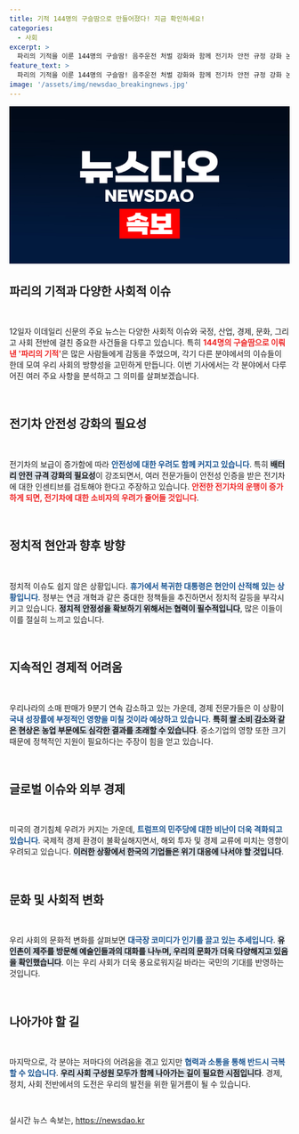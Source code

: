 ```yaml
---
title: 기적 144명의 구슬땀으로 만들어졌다! 지금 확인하세요!
categories:
  - 사회
excerpt: >
  파리의 기적을 이룬 144명의 구슬땀! 음주운전 처벌 강화와 함께 전기차 안전 규정 강화 논의가 사진을 가득 채운 이번 이데일리의 주요 뉴스, 클릭해 확인하세요!
feature_text: >
  파리의 기적을 이룬 144명의 구슬땀! 음주운전 처벌 강화와 함께 전기차 안전 규정 강화 논의가 사진을 가득 채운 이번 이데일리의 주요 뉴스, 클릭해 확인하세요!
image: '/assets/img/newsdao_breakingnews.jpg'
---
```


<p><img src="/assets/img/newsdao_breakingnews.jpg" alt="koreaapp 속보" /></p>

<h2 data-ke-size="size26">파리의 기적과 다양한 사회적 이슈</h2>

<p data-ke-size="size16">&nbsp;</p>

<p>12일자 이데일리 신문의 주요 뉴스는 다양한 사회적 이슈와 국정, 산업, 경제, 문화, 그리고 사회 전반에 걸친 중요한 사건들을 다루고 있습니다. 특히 <b><span style="color: #ee2323;">144명의 구슬땀으로 이뤄낸 '파리의 기적'</span></b>은 많은 사람들에게 감동을 주었으며, 각기 다른 분야에서의 이슈들이 한데 모여 우리 사회의 방향성을 고민하게 만듭니다. 이번 기사에서는 각 분야에서 다루어진 여러 주요 사항을 분석하고 그 의미를 살펴보겠습니다.</p>

<p data-ke-size="size16">&nbsp;</p>

<h2 data-ke-size="size26">전기차 안전성 강화의 필요성</h2>

<p data-ke-size="size16">&nbsp;</p>

<p>전기차의 보급이 증가함에 따라 <b><span style="color: #1a5490;">안전성에 대한 우려도 함께 커지고 있습니다</span></b>. 특히 <b><span style="background-color: #21538527;">배터리 안전 규격 강화의 필요성</span></b>이 강조되면서, 여러 전문가들이 안전성 인증을 받은 전기차에 대한 인센티브를 검토해야 한다고 주장하고 있습니다. <b><span style="color: #ee2323;">안전한 전기차의 운행이 증가하게 되면, 전기차에 대한 소비자의 우려가 줄어들 것입니다</span></b>.</p>

<p data-ke-size="size16">&nbsp;</p>

<h2 data-ke-size="size26">정치적 현안과 향후 방향</h2>

<p data-ke-size="size16">&nbsp;</p>

<p>정치적 이슈도 쉽지 않은 상황입니다. <b><span style="color: #1a5490;">휴가에서 복귀한 대통령은 현안이 산적해 있는 상황입니다</span></b>. 정부는 연금 개혁과 같은 중대한 정책들을 추진하면서 정치적 갈등을 부각시키고 있습니다. <b><span style="background-color: #21538527;">정치적 안정성을 확보하기 위해서는 협력이 필수적입니다</span></b>, 많은 이들이 이를 절실히 느끼고 있습니다.</p>

<p data-ke-size="size16">&nbsp;</p>

<h2 data-ke-size="size26">지속적인 경제적 어려움</h2>

<p data-ke-size="size16">&nbsp;</p>

<p>우리나라의 소매 판매가 9분기 연속 감소하고 있는 가운데, 경제 전문가들은 이 상황이 <b><span style="color: #1a5490;">국내 성장률에 부정적인 영향을 미칠 것이라 예상하고 있습니다</span></b>. <b><span style="background-color: #21538527;">특히 쌀 소비 감소와 같은 현상은 농업 부문에도 심각한 결과를 초래할 수 있습니다</span></b>. 중소기업의 영향 또한 크기 때문에 정책적인 지원이 필요하다는 주장이 힘을 얻고 있습니다.</p>

<p data-ke-size="size16">&nbsp;</p>

<h2 data-ke-size="size26">글로벌 이슈와 외부 경제</h2>

<p data-ke-size="size16">&nbsp;</p>

<p>미국의 경기침체 우려가 커지는 가운데, <b><span style="color: #1a5490;">트럼프의 민주당에 대한 비난이 더욱 격화되고 있습니다</span></b>. 국제적 경제 환경이 불확실해지면서, 해외 투자 및 경제 교류에 미치는 영향이 우려되고 있습니다. <b><span style="background-color: #21538527;">이러한 상황에서 한국의 기업들은 위기 대응에 나서야 할 것입니다</span></b>.</p>

<p data-ke-size="size16">&nbsp;</p>

<h2 data-ke-size="size26">문화 및 사회적 변화</h2>

<p data-ke-size="size16">&nbsp;</p>

<p>우리 사회의 문화적 변화를 살펴보면 <b><span style="color: #1a5490;">대극장 코미디가 인기를 끌고 있는 추세입니다</span></b>. <b><span style="background-color: #21538527;">유인촌이 제주를 방문해 예술인들과의 대화를 나누며, 우리의 문화가 더욱 다양해지고 있음을 확인했습니다</span></b>. 이는 우리 사회가 더욱 풍요로워지길 바라는 국민의 기대를 반영하는 것입니다.</p>

<p data-ke-size="size16">&nbsp;</p>

<h2 data-ke-size="size26">나아가야 할 길</h2>

<p data-ke-size="size16">&nbsp;</p>

<p>마지막으로, 각 분야는 저마다의 어려움을 겪고 있지만 <b><span style="color: #1a5490;">협력과 소통을 통해 반드시 극복할 수 있습니다</span></b>. <b><span style="background-color: #21538527;">우리 사회 구성원 모두가 함께 나아가는 길이 필요한 시점입니다</span></b>. 경제, 정치, 사회 전반에서의 도전은 우리의 발전을 위한 밑거름이 될 수 있습니다.</p>

<p data-ke-size="size16">&nbsp;</p>
실시간 뉴스 속보는, <a href="https://newsdao.kr" rel="dofollow">https://newsdao.kr</a>


